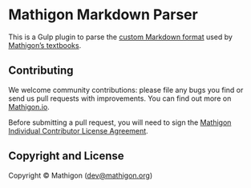 # Mathigon Markdown Parser

This is a Gulp plugin to parse the
[custom Markdown format](https://github.com/mathigon/textbooks/wiki/content.md)
used by [Mathigon’s textbooks](https://github.com/mathigon/textbooks).


## Contributing

We welcome community contributions: please file any bugs you find or send us
pull requests with improvements. You can find out more on
[Mathigon.io](http://mathigon.io).

Before submitting a pull request, you will need to sign the [Mathigon Individual
Contributor License Agreement](https://gist.github.com/plegner/5ad5b7be2948a4ad073c50b15ac01d39).


## Copyright and License

Copyright © Mathigon ([dev@mathigon.org](mailto:dev@mathigon.org))  
